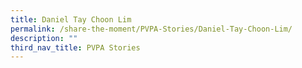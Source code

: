 ```yaml
---
title: Daniel Tay Choon Lim
permalink: /share-the-moment/PVPA-Stories/Daniel-Tay-Choon-Lim/
description: ""
third_nav_title: PVPA Stories
---
```

